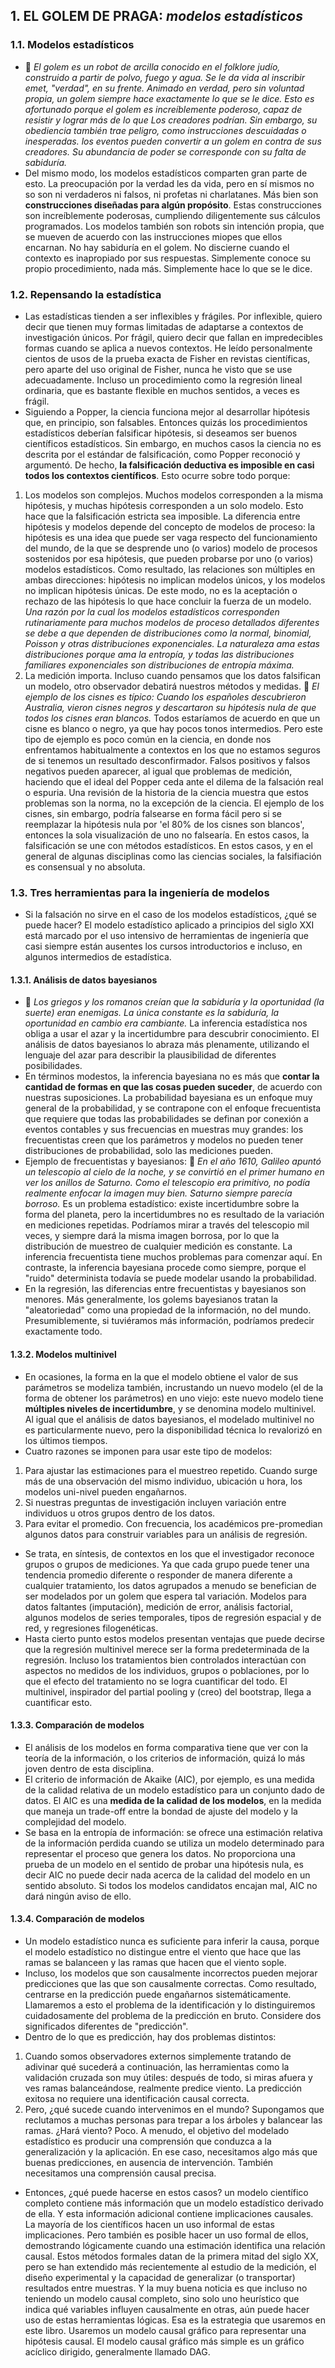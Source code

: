 ## 1. EL GOLEM DE PRAGA: *modelos estadísticos*

### 1.1. Modelos estadísticos
* :gem: _El golem es un robot de arcilla conocido en el folklore judío, construido a partir de polvo, fuego y agua. Se le da vida al inscribir emet, "verdad", en su frente. Animado en verdad, pero sin voluntad propia, un golem siempre hace exactamente lo que se le dice. Esto es afortunado porque el golem es increíblemente poderoso, capaz de resistir y lograr más de lo que Los creadores podrían. Sin embargo, su obediencia también trae peligro, como instrucciones descuidadas o inesperadas. los eventos pueden convertir a un golem en contra de sus creadores. Su abundancia de poder se corresponde con su falta de sabiduría._
* Del mismo modo, los modelos estadísticos comparten gran parte de esto. La preocupación por la verdad les da vida, pero en sí mismos no so son ni verdaderos ni falsos, ni profetas ni charlatanes. Más bien son **construcciones diseñadas para algún propósito**. Estas construcciones son increíblemente poderosas, cumpliendo diligentemente sus cálculos programados. Los modelos también son robots sin intención propia, que se mueven de acuerdo con las instrucciones miopes que ellos encarnan. No hay sabiduría en el golem. No discierne cuando el contexto es inapropiado por sus respuestas. Simplemente conoce su propio procedimiento, nada más. Simplemente hace lo que se le dice.

### 1.2. Repensando la estadística
* Las estadísticas tienden a ser inflexibles y frágiles. Por inflexible, quiero decir que tienen muy formas limitadas de adaptarse a contextos de investigación únicos. Por frágil, quiero decir que fallan en impredecibles formas cuando se aplica a nuevos contextos. He leído personalmente cientos de usos de la prueba exacta de Fisher en revistas científicas, pero aparte del uso original de Fisher, nunca he visto que se use adecuadamente. Incluso un procedimiento como la regresión lineal ordinaria, que es bastante flexible en muchos sentidos, a veces es frágil.
* Siguiendo a Popper, la ciencia funciona mejor al desarrollar hipótesis que, en principio, son falsables. Entonces quizás los procedimientos estadísticos deberían falsificar hipótesis, si deseamos ser buenos científicos estadísticos. Sin embargo, en muchos casos la ciencia no es descrita por el estándar de falsificación, como Popper reconoció y argumentó. De hecho, **la falsificación deductiva es imposible en casi todos los contextos científicos**. Esto ocurre sobre todo porque:
 1. Los modelos son complejos. Muchos modelos corresponden a la misma hipótesis, y muchas hipótesis corresponden a un solo modelo. Esto hace que la falsificación estricta sea imposible. La diferencia entre hipótesis y modelos depende del concepto de modelos de proceso: la hipótesis es una idea que puede ser vaga respecto del funcionamiento del mundo, de la que se desprende uno (o varios) modelo de procesos sostenidos por esa hipótesis, que pueden probarse por uno (o varios) modelos estadísticos. Como resultado, las relaciones son múltiples en ambas direcciones: hipótesis no implican modelos únicos, y los modelos no implican hipótesis únicas. De este modo, no es la aceptación o rechazo de las hipótesis lo que hace concluir la fuerza de un modelo. _Una razón por la cual los modelos estadísticos corresponden rutinariamente para muchos modelos de proceso detallados diferentes se debe a que dependen de distribuciones como la normal, binomial, Poisson y otras distribuciones exponenciales. La naturaleza ama estas distribuciones porque ama la entropía, y todas las distribuciones familiares exponenciales son distribuciones de entropía máxima._
 2. La medición importa. Incluso cuando pensamos que los datos falsifican un modelo, otro observador debatirá nuestros métodos y medidas. :gem: _El ejemplo de los cisnes es típico: Cuando los españoles descubrieron Australia, vieron cisnes negros y descartaron su hipótesis nula de que todos los cisnes eran blancos._ Todos estaríamos de acuerdo en que un cisne es blanco o negro, ya que hay pocos tonos intermedios. Pero este tipo de ejemplo es poco común en la ciencia, en donde nos enfrentamos habitualmente a contextos en los que no estamos seguros de si tenemos un resultado desconfirmador. Falsos positivos y falsos negativos pueden aparecer, al igual que problemas de medición, haciendo que el ideal del Popper ceda ante el dilema de la falsación real o espuria. Una revisión de la historia de la ciencia muestra que estos problemas son la norma, no la excepción de la ciencia. El ejemplo de los cisnes, sin embargo, podría falsearse en forma fácil pero si se reemplazar la hipótesis nula por 'el 80% de los cisnes son blancos', entonces la sola visualización de uno no falsearía. En estos casos, la falsificación se une con métodos estadísticos. En estos casos, y en el general de algunas disciplinas como las ciencias sociales, la falsifiación es consensual y no absoluta.
 
 ### 1.3. Tres herramientas para la ingeniería de modelos
* Si la falsación no sirve en el caso de los modelos estadísticos, ¿qué se puede hacer? El modelo estadístico aplicado a principios del siglo XXI está marcado por el uso intensivo de herramientas de ingeniería que casi siempre están ausentes los cursos introductorios e incluso, en algunos intermedios de estadística.

 #### 1.3.1. Análisis de datos bayesianos
 * :gem: _Los griegos y los romanos creían que la sabiduría y la oportunidad (la suerte) eran enemigas. La única constante es la sabiduría, la oportunidad en cambio era cambiante._ La inferencia estadística nos obliga a usar el azar y la incertidumbre para descubrir conocimiento. El análisis de datos bayesianos lo abraza más plenamente, utilizando el lenguaje del azar para describir la plausibilidad de diferentes posibilidades.
* En términos modestos, la inferencia bayesiana no es más que **contar la cantidad de formas en que las cosas pueden suceder**, de acuerdo con nuestras suposiciones. La probabilidad bayesiana es un enfoque muy general de la probabilidad, y se contrapone con el enfoque frecuentista que requiere que todas las probabilidades se definan por conexión a eventos contables y sus frecuencias en muestras muy grandes: los frecuentistas creen que los parámetros y modelos no pueden tener distribuciones de probabilidad, solo las mediciones pueden.
* Ejemplo de frecuentistas y bayesianos: :gem: _En el año 1610, Galileo apuntó un telescopio al cielo de la noche, y se convirtió en el primer humano en ver los anillos de Saturno. Como el telescopio era primitivo, no podía realmente enfocar la imagen muy bien. Saturno siempre parecía borroso._ Es un problema estadístico: existe incertidumbre sobre la forma del planeta, pero la incertidumbres no es resultado de la variación en mediciones repetidas. Podríamos mirar a través del telescopio mil veces, y siempre dará la misma imagen borrosa, por lo que la distribución de muestreo de cualquier medición es constante. La inferencia frecuentista tiene muchos problemas para comenzar aquí. En contraste, la inferencia bayesiana procede como siempre, porque el "ruido" determinista todavía se puede modelar usando la probabilidad.
* En la regresión, las diferencias entre frecuentistas y bayesianos son menores. Más generalmente, los golems bayesianos tratan la "aleatoriedad" como una propiedad de la información, no del mundo. Presumiblemente, si tuviéramos más información, podríamos predecir exactamente todo.

 #### 1.3.2. Modelos multinivel
* En ocasiones, la forma en la que el modelo obtiene el valor de sus parámetros se modeliza también, incrustando un nuevo modelo (el de la forma de obtener los parámetros) en uno viejo: este nuevo modelo tiene **múltiples niveles de incertidumbre**, y se denomina modelo multinivel. Al igual que el análisis de datos bayesianos, el modelado multinivel no es particularmente nuevo, pero la disponibilidad técnica lo revalorizó en los últimos tiempos.
* Cuatro razones se imponen para usar este tipo de modelos:
 1. Para ajustar las estimaciones para el muestreo repetido. Cuando surge más de una observación del mismo individuo, ubicación u hora, los modelos uni-nivel pueden engañarnos.
 2. Si nuestras preguntas de investigación incluyen variación entre individuos u otros grupos dentro de los datos.
 3. Para evitar el promedio. Con frecuencia, los académicos pre-promedian algunos datos para construir variables para un análisis de regresión.
* Se trata, en síntesis, de contextos en los que el investigador reconoce grupos o grupos de mediciones. Ya que cada grupo puede tener una tendencia promedio diferente o responder de manera diferente a cualquier tratamiento, los datos agrupados a menudo se benefician de ser modelados por un golem que espera tal variación. Modelos para datos faltantes (imputación), medición de error, análisis factorial, algunos modelos de series temporales, tipos de regresión espacial y de red, y regresiones filogenéticas.
* Hasta cierto punto estos modelos presentan ventajas que puede decirse que la regresión multinivel merece ser la forma predeterminada de la regresión. Incluso los tratamientos bien controlados interactúan con aspectos no medidos de los individuos, grupos o poblaciones, por lo que el efecto del tratamiento no se logra cuantificar del todo. El multinivel, inspirador del partial pooling y (creo) del bootstrap, llega a cuantificar esto.

 #### 1.3.3. Comparación de modelos
* El análisis de los modelos en forma comparativa tiene que ver con la teoría de la información, o los criterios de información, quizá lo más joven dentro de esta disciplina. 
* El criterio de información de Akaike (AIC), por ejemplo, es una medida de la calidad relativa de un modelo estadístico para un conjunto dado de datos. El AIC es una **medida de la calidad de los modelos**, en la medida que maneja un trade-off entre la bondad de ajuste del modelo y la complejidad del modelo.
* Se basa en la entropía de información: se ofrece una estimación relativa de la información perdida cuando se utiliza un modelo determinado para representar el proceso que genera los datos. No proporciona una prueba de un modelo en el sentido de probar una hipótesis nula, es decir AIC no puede decir nada acerca de la calidad del modelo en un sentido absoluto. Si todos los modelos candidatos encajan mal, AIC no dará ningún aviso de ello.

 #### 1.3.4. Comparación de modelos
* Un modelo estadístico nunca es suficiente para inferir la causa, porque el modelo estadístico no distingue entre el viento que hace que las ramas se balanceen y las ramas que hacen que el viento sople.
* Incluso, los modelos que son causalmente incorrectos pueden mejorar predicciones que las que son causalmente correctas. Como resultado, centrarse en la predicción puede engañarnos sistemáticamente. Llamaremos a esto el problema de la identificación y lo distinguiremos cuidadosamente del problema de la predicción en bruto. Considere dos significados diferentes de "predicción".
* Dentro de lo que es predicción, hay dos problemas distintos:
 1. Cuando somos observadores externos simplemente tratando de adivinar qué sucederá a continuación, las herramientas como la validación cruzada son muy útiles: después de todo, si miras afuera y ves ramas balanceándose, realmente predice viento. La predicción exitosa no requiere una identificación causal correcta.
 2. Pero, ¿qué sucede cuando intervenimos en el mundo? Supongamos que reclutamos a muchas personas para trepar a los árboles y balancear las ramas. ¿Hará viento? Poco. A menudo, el objetivo del modelado estadístico es producir una comprensión que conduzca a la generalización y la aplicación. En ese caso, necesitamos algo más que buenas predicciones, en ausencia de intervención. También necesitamos una comprensión causal precisa.
* Entonces, ¿qué puede hacerse en estos casos? un modelo científico completo contiene más información que un modelo estadístico derivado de ella. Y esta información adicional contiene implicaciones causales. La mayoría de los científicos hacen un uso informal de estas implicaciones. Pero también es posible hacer un uso formal de ellos, demostrando lógicamente cuando una estimación identifica una relación causal. Estos métodos formales datan de la primera mitad del siglo XX, pero se han extendido más recientemente al estudio de la medición, el diseño experimental y la capacidad de generalizar (o transportar) resultados entre muestras. Y la muy buena noticia es que incluso no teniendo un modelo causal completo, sino solo uno heurístico que indica qué variables influyen causalmente en otras, aún puede hacer uso de estas herramientas lógicas. Esa es la estrategia que usaremos en este libro. Usaremos un modelo causal gráfico para representar una hipótesis causal. El modelo causal gráfico más simple es un gráfico acíclico dirigido, generalmente llamado DAG.
